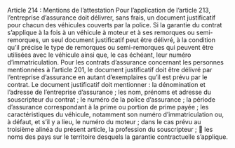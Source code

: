 Article 214 : Mentions de l’attestation
Pour l’application de l’article 213, l’entreprise d’assurance doit délivrer, sans frais, un document justificatif pour chacun des véhicules couverts par la police.
Si la garantie du contrat s’applique à la fois à un véhicule à moteur et à ses remorques ou semi-remorques, un seul document justificatif peut être délivré, à la condition qu’il précise le type de remorques ou semi-remorques qui peuvent être utilisées avec le véhicule ainsi que, le cas échéant, leur numéro d’immatriculation.
Pour les contrats d’assurance concernant les personnes mentionnées à l’article 201, le document justificatif doit être délivré par l’entreprise d’assurance en autant d’exemplaires qu’il est prévu par le contrat.
Le document justificatif doit mentionner :
la dénomination et l’adresse de l’entreprise d’assurance ;
les nom, prénoms et adresse du souscripteur du contrat ;
le numéro de la police d’assurance ;
la période d’assurance correspondant à la prime ou portion de prime payée ;
les caractéristiques du véhicule, notamment son numéro d’immatriculation ou, à défaut, et s’il y a lieu, le numéro du moteur ;
dans le cas prévu au troisième alinéa du présent article, la profession du souscripteur ;  les noms des pays sur le territoire desquels la garantie contractuelle s’applique.